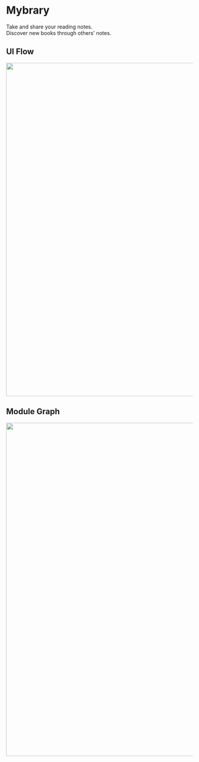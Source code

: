 # Mybrary

Take and share your reading notes.<br />
Discover new books through others’ notes.

## UI Flow

<img src="https://github.com/Kaito-Dogi/mybrary/assets/49048577/db739830-4ac2-4c7f-8931-29d6bfa01ac3" width="900px" />

## Module Graph

<img src="https://github.com/Kaito-Dogi/mybrary/assets/49048577/9bc67cda-723c-4773-9f46-e5f05fb3e94f" width="900px" />
